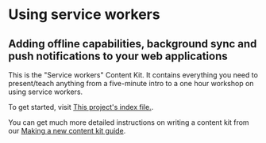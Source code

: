 # Using service workers
## Adding offline capabilities, background sync and push notifications to your web applications

This is the "Service workers" Content Kit. It contains everything you need to present/teach anything from a five-minute intro to a one hour workshop on using service workers.

To get started, visit [This project's index file.](index.html).

You can get much more detailed instructions on writing a content kit from our [Making a new content kit guide](http://chrisdavidmills.github.io/content-kit-guide/).
